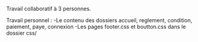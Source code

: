 Travail collaboratif à 3 personnes.

Travail personnel :
-Le contenu des dossiers accueil, reglement, condition, paiement, paye, connexion
-Les pages footer.css et boutton.css dans le dossier css/
